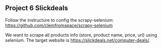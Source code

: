 ## Project 6 Slickdeals

Follow the instructure to config the scrapy-selenium: https://github.com/clemfromspace/scrapy-selenium

We want to scrape all products info (store, product name, price, url) using selenium. The target website is https://slickdeals.net/computer-deals/.

